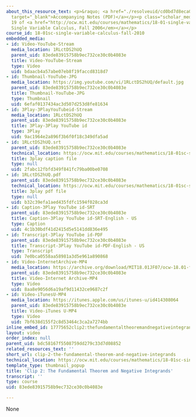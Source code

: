 ```yaml
---
about_this_resource_text: <p>&raquo; <a href="./resolveuid/cd0bd7d8eca0ec001ba65b2bdf6e7ec5"
  target="_blank">Accompanying Notes (PDF)</a></p><p class="scholar_medsm">From Lecture
  19 of <a href="http://ocw.mit.edu/courses/mathematics/18-01-single-variable-calculus-fall-2006/video-lectures/"><em>18.01
  Single Variable Calculus, Fall 2006</em></a></p>
course_id: 18-01sc-single-variable-calculus-fall-2010
embedded_media:
- id: Video-YouTube-Stream
  media_location: 1RLctDS2hUQ
  parent_uid: 83ede83915758b9ec732ce30c0b4083e
  title: Video-YouTube-Stream
  type: Video
  uid: bdaacb4a57abe07eb8f19faccd8318d7
- id: Thumbnail-YouTube-JPG
  media_location: https://img.youtube.com/vi/1RLctDS2hUQ/default.jpg
  parent_uid: 83ede83915758b9ec732ce30c0b4083e
  title: Thumbnail-YouTube-JPG
  type: Thumbnail
  uid: 6efaf0137434ac3d507d253d8fe81634
- id: 3Play-3PlayYouTubeid-Stream
  media_location: 1RLctDS2hUQ
  parent_uid: 83ede83915758b9ec732ce30c0b4083e
  title: 3Play-3Play YouTube id
  type: 3Play
  uid: 9ac1964e2a896f3b6f0f18c349dfa5ad
- id: 1RLctDS2hUQ.srt
  parent_uid: 83ede83915758b9ec732ce30c0b4083e
  technical_location: https://ocw.mit.edu/courses/mathematics/18-01sc-single-variable-calculus-fall-2010/unit-3-the-definite-integral-and-its-applications/part-a-definition-of-the-definite-integral-and-first-fundamental-theorem/session-48-the-fundamental-theorem-of-calculus/clip-2-the-fundamental-theorem-and-negative-integrands/1RLctDS2hUQ.srt
  title: 3play caption file
  type: null
  uid: 2fabc12fbfd349f841fc79ba00be0708
- id: 1RLctDS2hUQ.pdf
  parent_uid: 83ede83915758b9ec732ce30c0b4083e
  technical_location: https://ocw.mit.edu/courses/mathematics/18-01sc-single-variable-calculus-fall-2010/unit-3-the-definite-integral-and-its-applications/part-a-definition-of-the-definite-integral-and-first-fundamental-theorem/session-48-the-fundamental-theorem-of-calculus/clip-2-the-fundamental-theorem-and-negative-integrands/1RLctDS2hUQ.pdf
  title: 3play pdf file
  type: null
  uid: b32c39efa1aed435fdfc1594f028ca3d
- id: Caption-3Play YouTube id-SRT
  parent_uid: 83ede83915758b9ec732ce30c0b4083e
  title: Caption-3Play YouTube id-SRT-English - US
  type: Caption
  uid: 4c1b30bdf41d2415d5e5141dd836e495
- id: Transcript-3Play YouTube id-PDF
  parent_uid: 83ede83915758b9ec732ce30c0b4083e
  title: Transcript-3Play YouTube id-PDF-English - US
  type: Transcript
  uid: 7e0bca0558aa58981a3d5e961a890868
- id: Video-InternetArchive-MP4
  media_location: https://archive.org/download/MIT18.01JF07/ocw-18.01-f07-lec19_300k.mp4
  parent_uid: 83ede83915758b9ec732ce30c0b4083e
  title: Video-Internet Archive-MP4
  type: Video
  uid: 8aa8e9056d6a19af9d11432ce9687c2f
- id: Video-iTunesU-MP4
  media_location: https://itunes.apple.com/us/itunes-u/id414308064
  parent_uid: 83ede83915758b9ec732ce30c0b4083e
  title: Video-iTunes U-MP4
  type: Video
  uid: 7bf638d155f2c8d53464c3ca2a7274bb
inline_embed_id: 17775652clip2:thefundamentaltheoremandnegativeintegrands25343498
layout: video
order_index: null
parent_uid: bdc58167f5508759dd279c33d7d08852
related_resources_text: ''
short_url: clip-2-the-fundamental-theorem-and-negative-integrands
technical_location: https://ocw.mit.edu/courses/mathematics/18-01sc-single-variable-calculus-fall-2010/unit-3-the-definite-integral-and-its-applications/part-a-definition-of-the-definite-integral-and-first-fundamental-theorem/session-48-the-fundamental-theorem-of-calculus/clip-2-the-fundamental-theorem-and-negative-integrands
template_type: thumbnail_popup
title: 'Clip 2: The Fundamental Theorem and Negative Integrands'
transcript: ''
type: course
uid: 83ede83915758b9ec732ce30c0b4083e

---
```

None
